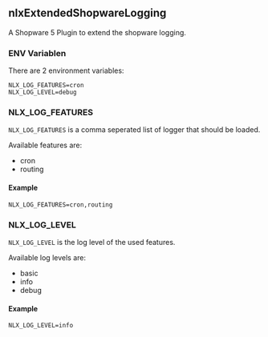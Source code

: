 ## nlxExtendedShopwareLogging

A Shopware 5 Plugin to extend the shopware logging.

### ENV Variablen

There are 2 environment variables:

    NLX_LOG_FEATURES=cron
    NLX_LOG_LEVEL=debug

### NLX_LOG_FEATURES
`NLX_LOG_FEATURES` is a comma seperated list of logger that should be loaded.

Available features are:

- cron
- routing

#### Example

    NLX_LOG_FEATURES=cron,routing


### NLX_LOG_LEVEL
`NLX_LOG_LEVEL` is the log level of the used features.

Available log levels are:

- basic
- info
- debug

#### Example

    NLX_LOG_LEVEL=info
